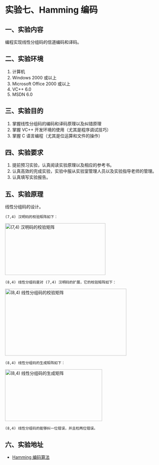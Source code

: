# 实验七、Hamming 编码

## 一、实验内容

编程实现线性分组码的信道编码和译码。

## 二、实验环境

1. 计算机
2. Windows 2000 或以上
3. Microsoft Office 2000 或以上
4. VC++ 6.0
5. MSDN 6.0

## 三、实验目的

1. 掌握线性分组码的编码和译码原理以及纠错原理
2. 掌握 VC++ 开发环境的使用（尤其是程序调试技巧）
3. 掌握 C 语言编程（尤其是位运算和文件的操作）

## 四、实验要求

1. 提前预习实验，认真阅读实验原理以及相应的参考书。
2. 认真高效的完成实验，实验中服从实验室管理人员以及实验指导老师的管理。
3. 认真填写实验报告。

## 五、实验原理

线性分组码的设计。

    (7,4) 汉明码的校验矩阵如下：
  
<img alt="(7,4) 汉明码的校验矩阵" src="images/lab07-01.png" width="331px" height="170px">

    (8,4) 线性分组码是对 (7,4) 汉明码的扩展，它的校验矩阵如下：

<img alt="(8,4) 线性分组码的校验矩阵" src="images/lab07-02.png" width="400px" height="220px">

    (8,4) 线性分组码的生成矩阵如下：
    
<img alt="(8,4) 线性分组码的生成矩阵" src="images/lab07-01.png" width="320px" height="170px">

    (8,4) 线性分组码的能够纠一位错误，并且检两位错误。

## 六、实验地址

- [Hamming 编码算法](http://info-lab.wangding.in/labs/lab07.html)
